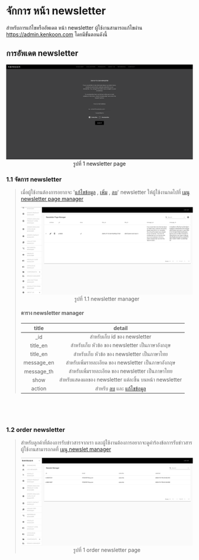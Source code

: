 # จักการ หน้า newsletter

สำหรับการแก้ไขหรืออัพเดต หน้า newsletter ผู้ใช้งานสามารถแก้ไขผ่าน https://admin.kenkoon.com โดยมีขั้นตอนดังนี้

## การอัพเดต newsletter

<p align="center" >
<img src=imgs/newsletter_page.png >
รูปที่ 1 newsletter page
</p>

### 1.1 จัดการ newsletter

> เมื่อผู้ใช้งานต้องการอยากจะ '<a href=/docs/recommend/recommend.md#46-เมื่อผู้ใช้งานกดปุ่ม  >แก้ไขข้อมูล</a> , <a href=/docs/recommend/recommend.md#44-ปุ่ม-เพิ่ม  >เพิ่ม</a> , <a href=/docs/recommend/recommend.md#47-เมื่อกดปุ่ม >ลบ</a>'  newsletter ให้ผู้ใช้งานกดไปที่  <a href=/docs/recommend/recommend.md#319-เมนู-newsletter-page-manager > เมนู newsletter page manager</a></p>
> <p align="center" >
> <img src=imgs/newsletter_manager_page.png >
> รูปที่ 1.1 newsletter manager
> </p>
>
> #### ตาราง newsletter manager
> | title | detail | 
> | :-----: | :------: |
> | _id    | สำหรับเก็บ id ของ newsletter  | 
> | title_en | สำหรับเก็บ หัวข้อ ของ newsletter เป็นภาษาอังกฤษ | 
> | title_en | สำหรับเก็บ หัวข้อ ของ newsletter เป็นภาษาไทย | 
> | message_en | สำหรับเพิ่มรายละเอียด ของ newsletter เป็นภาษาอังกฤษ | 
> | message_th | สำหรับเพิ่มรายละเอียด ของ newsletter เป็นภาษาไทย | 
> | show | สำหรับแสดงผลของ newsletter แต่ละชิ้น บนหน้า newsletter  | 
> | action | สำหรับ <a href=/docs/recommend/recommend.md#47-เมื่อกดปุ่ม >ลบ</a> และ <a href=/docs/recommend/recommend.md#46-เมื่อผู้ใช้งานกดปุ่ม  >แก้ไขข้อมูล</a> | 

<br/>
<br/>
<br/>

### 1.2 order newsletter
>สำหรับลูกค้าที่ต้องการรับข่าวสารจากเรา และผู้ใช้งานต้องการอยากจะดูคำร้องข้อการรับข่าวสาร ผู้ใช้งานสามารถกดที่ <a href=/docs/recommend/recommend.md#33-เมนู-newslet-manager > เมนู newslet manager</a></p>
><p align="center" >
><img src=imgs/order_newsletter_page.png >
>รูปที่ 1 order newsletter page
></p>
